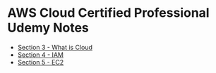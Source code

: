 # AWS Cloud Certified Professional Udemy Notes


- [Section 3 - What is Cloud](/aws-ccp-udemy-notes/section-3/)                 
- [Section 4 - IAM ](/aws-ccp-udemy-notes/section-4-iam/)
- [Section 5 - EC2 ](/aws-ccp-udemy-notes/section-5-ec2/)
